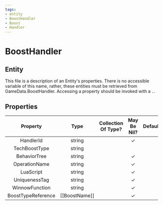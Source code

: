 ```yaml
---
tags:
- entity
- BoostHandler
- Boost
- Handler
---
```

# BoostHandler
## Entity
This file is a description of an Entity's properties. There is no accessible variable of this name, rather, these entities must be retrieved from GameData.BoostHandler. Accessing a property should be invoked with a `.`.
## Properties
|	Property	|	Type	|	Collection Of Type?	|	May Be Nil?	|	Default	|	References	|	Key	|	Notes	|
|	:-:	|	:-:	|	:-:	|	:-:	|	:-:	|	:-:	|	:-:	|	-:	|
|	HandlerId	|	string	|		|	✓	|		|		|	✓	|	|
|	TechBoostType	|	string	|		|		|		|	[[BoostName]].BoostType	|		|	|
|	BehaviorTree	|	string	|		|	✓	|		|	[[BehaviorTree]].TreeName	|		|	|
|	OperationName	|	string	|		|	✓	|		|	[[AiOperationDef]].OperationName	|		|	|
|	LuaScript	|	string	|		|	✓	|		|		|		|	|
|	UniquenessTag	|	string	|		|	✓	|		|		|		|	|
|	WinnowFunction	|	string	|		|	✓	|		|		|		|	|
|	BoostTypeReference	|	[[BoostName]]	|		|	✓	|		|		|		|	|
